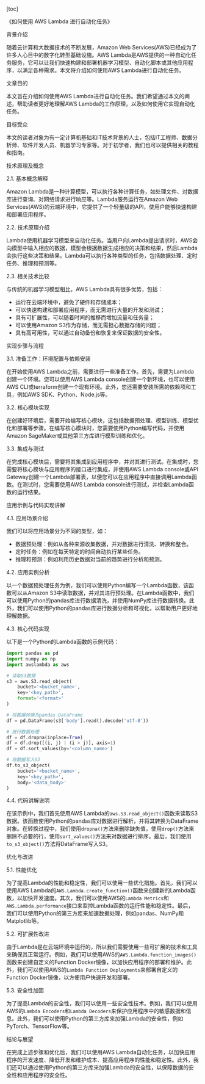 
[toc]                    
                
                
《如何使用 AWS Lambda 进行自动化任务》

背景介绍

随着云计算和大数据技术的不断发展，Amazon Web Services(AWS)已经成为了许多人心目中的数字化转型基础设施。AWS Lambda是AWS提供的一种自动化任务服务，它可以让我们快速构建和部署机器学习模型、自动化脚本或其他应用程序，以满足各种需求。本文将介绍如何使用AWS Lambda进行自动化任务。

文章目的

本文旨在介绍如何使用AWS Lambda进行自动化任务。我们希望通过本文的阐述，帮助读者更好地理解AWS Lambda的工作原理，以及如何使用它实现自动化任务。

目标受众

本文的读者对象为有一定计算机基础和IT技术背景的人士，包括IT工程师、数据分析师、软件开发人员、机器学习专家等。对于初学者，我们也可以提供相关的教程和指南。

技术原理及概念

2.1. 基本概念解释

Amazon Lambda是一种计算模型，可以执行各种计算任务，如处理文件、对数据库进行查询、对网络请求进行响应等。Lambda服务运行在Amazon Web Services(AWS)的云端环境中，它提供了一个轻量级的API，使用户能够快速构建和部署应用程序。

2.2. 技术原理介绍

Lambda使用机器学习模型来自动化任务。当用户向Lambda提出请求时，AWS会向模型中输入相应的数据，模型会根据数据生成相应的决策和结果，然后Lambda会执行这些决策和结果。Lambda可以执行各种类型的任务，包括数据处理、定时任务、推理和预测等。

2.3. 相关技术比较

与传统的机器学习模型相比，AWS Lambda具有很多优势，包括：

- 运行在云端环境中，避免了硬件和存储成本；
- 可以快速构建和部署应用程序，而无需进行大量的开发和测试；
- 具有可扩展性，可以随着时间的推移而增加流量和任务量；
- 可以使用Amazon S3作为存储，而无需担心数据存储的问题；
- 具有高可用性，可以通过自动备份和恢复来保证数据的安全性。

实现步骤与流程

3.1. 准备工作：环境配置与依赖安装

在开始使用AWS Lambda之前，需要进行一些准备工作。首先，需要为Lambda创建一个环境。您可以使用AWS Lambda console创建一个新环境，也可以使用AWS CLI或terraform创建一个现有环境。此外，您还需要安装所需的依赖项和工具，例如AWS SDK、Python、Node.js等。

3.2. 核心模块实现

在创建好环境后，需要开始编写核心模块，这包括数据预处理、模型训练、模型优化和部署等步骤。在编写核心模块时，您需要使用Python编写代码，并使用Amazon SageMaker或其他第三方库进行模型训练和优化。

3.3. 集成与测试

在完成核心模块后，需要将其集成到应用程序中，并对其进行测试。在集成时，您需要将核心模块与应用程序的接口进行集成，并使用AWS Lambda console或API Gateway创建一个Lambda部署表，以便您可以在应用程序中直接调用Lambda函数。在测试时，您需要使用AWS Lambda console进行测试，并检查Lambda函数的运行结果。

应用示例与代码实现讲解

4.1. 应用场景介绍

我们可以将应用场景分为不同的类型，如：

- 数据预处理：例如从各种来源收集数据，并对数据进行清洗、转换和整合。
- 定时任务：例如在每天特定的时间自动执行某些任务。
- 推理和预测：例如利用历史数据对当前的趋势进行分析和预测。

4.2. 应用实例分析

以一个数据预处理任务为例，我们可以使用Python编写一个Lambda函数，该函数可以从Amazon S3中读取数据，并对其进行预处理。在Lambda函数中，我们可以使用Python的pandas库进行数据清洗，并使用NumPy库进行数据转换。此外，我们可以使用Python的pandas库进行数据分析和可视化，以帮助用户更好地理解数据。

4.3. 核心代码实现

以下是一个Python的Lambda函数的示例代码：
```python
import pandas as pd
import numpy as np
import awslambda as aws

# 读取S3数据
s3 = aws.S3.read_object(
    bucket='<bucket_name>',
    key='<key_path>',
    format='<format>'
)

# 将数据转换为pandas DataFrame
df = pd.DataFrame(s3['body'].read().decode('utf-8'))

# 进行数据处理
df = df.dropna(inplace=True)
df = df.drop([(i, j) | (i > j)], axis=1)
df = df.sort_values(by='<column_name>')

# 将数据写入S3
df.to_s3_object(
    bucket='<bucket_name>',
    key='<key_path>',
    body='<data_body>'
)
```

4.4. 代码讲解说明

在该示例中，我们首先使用AWS Lambda的`aws.S3.read_object()`函数来读取S3数据。该函数使用Python的pandas库对数据进行解析，并将其转换为DataFrame对象。在转换过程中，我们使用`dropna()`方法来删除缺失值，使用`drop()`方法来删除不必要的行，使用`sort_values()`方法来对数据进行排序。最后，我们使用`to_s3_object()`方法将DataFrame写入S3。

优化与改进

5.1. 性能优化

为了提高Lambda的性能和稳定性，我们可以使用一些优化措施。首先，我们可以使用AWS Lambda的`AWS.Lambda.create_function()`函数来创建新的Lambda函数，以加快开发速度。其次，我们可以使用AWS的`Lambda Metrics`和`AWS.Lambda.performance`接口来监控Lambda函数的运行性能和稳定性。最后，我们可以使用Python的第三方库来加速数据处理，例如pandas、NumPy和Matplotlib等。

5.2. 可扩展性改进

由于Lambda是在云端环境中运行的，所以我们需要使用一些可扩展的技术和工具来确保其正常运行。例如，我们可以使用AWS的`AWS.Lambda.function_images()`函数来创建自定义的Function Docker镜像，以加快应用程序的部署和维护。此外，我们可以使用AWS的`Lambda Function Deployments`来部署自定义的Function Docker镜像，以方便用户快速开发和部署。

5.3. 安全性加固

为了提高Lambda的安全性，我们可以使用一些安全性技术。例如，我们可以使用AWS的`Lambda Encoders`和`Lambda Decoders`来保护应用程序中的敏感数据和信息。此外，我们可以使用Python的第三方库来加强Lambda的安全性，例如PyTorch、TensorFlow等。

结论与展望

在完成上述步骤和优化后，我们可以使用AWS Lambda自动化任务，以加快应用程序的开发速度、降低开发和维护成本、提高应用程序的性能和稳定性。此外，我们还可以通过使用Python的第三方库来加强Lambda的安全性，以保障数据的安全性和应用程序的安全性。

